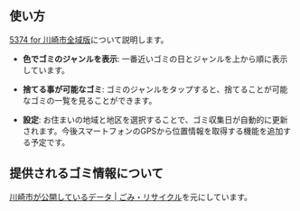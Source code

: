 ## 使い方

[5374 for 川崎市全域版](http://codeforkawasaki.org/5374/)について説明します。

* **色でゴミのジャンルを表示**: 一番近いゴミの日とジャンルを上から順に表示しています。

* **捨てる事が可能なゴミ**: ゴミのジャンルをタップすると、捨てることが可能なゴミの一覧を見ることができます。

* **設定**: お住まいの地域と地区を選択することで、ゴミ収集日が自動的に更新されます。今後スマートフォンのGPSから位置情報を取得する機能を追加する予定です。

## 提供されるゴミ情報について
[川崎市が公開しているデータ | ごみ・リサイクル](http://www.city.kawasaki.jp/kurashi/category/24-1-0-0-0-0-0-0-0-0.html)を元にしています。

